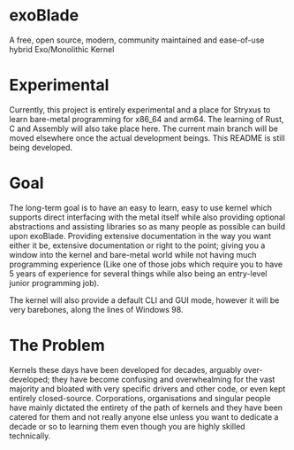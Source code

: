 # exoBlade
A free, open source, modern, community maintained and ease-of-use hybrid Exo/Monolithic Kernel

# Experimental
Currently, this project is entirely experimental and a place for Stryxus to learn bare-metal programming for x86_64 and arm64. The learning of Rust, C and Assembly will also take place here. The current main branch will be moved elsewhere once the actual development beings.
This README is still being developed.

# Goal
The long-term goal is to have an easy to learn, easy to use kernel which supports direct interfacing with the metal itself while also providing optional abstractions and assisting libraries so as many people as possible can build upon exoBlade. Providing extensive documentation in the way you want either it be, extensive documentation or right to the point; giving you a window into the kernel and bare-metal world while not having much programming experience (Like one of those jobs which require you to have 5 years of experience for several things while also being an entry-level junior programming job).

The kernel will also provide a default CLI and GUI mode, however it will be very barebones, along the lines of Windows 98.

# The Problem
Kernels these days have been developed for decades, arguably over-developed; they have become confusing and overwhealming for the vast majority and bloated with very specific drivers and other code, or even kept entirely closed-source. Corporations, organisations and singular people have mainly dictated the entirety of the path of kernels and they have been catered for them and not really anyone else unless you want to dedicate a decade or so to learning them even though you are highly skilled technically.
